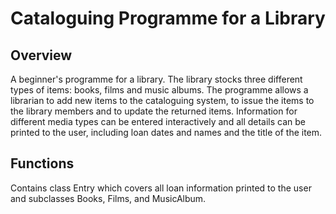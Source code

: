 # Cataloguing Programme for a Library

## Overview 
A beginner's programme for a library. The library stocks three different  types of items: books, films and music albums. The programme allows a librarian to add new items to the cataloguing system, to issue the items to the library members and to update the returned items.
Information for different media types can be entered interactively and all details can be printed to the user, including loan dates and names and the title of the item. 

## Functions
Contains class Entry which covers all loan information printed to the user and subclasses Books, Films, and MusicAlbum. 
